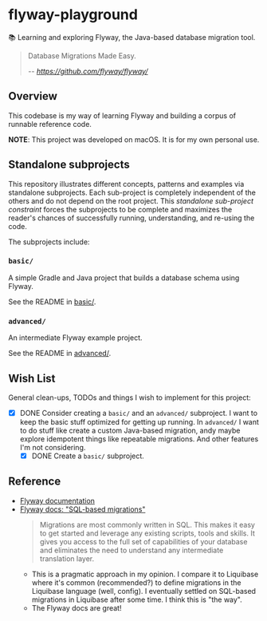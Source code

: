 # flyway-playground

📚 Learning and exploring Flyway, the Java-based database migration tool.

> Database Migrations Made Easy.
> 
> --<cite> https://github.com/flyway/flyway/ </cite>


## Overview

This codebase is my way of learning Flyway and building a corpus of runnable reference code.

**NOTE**: This project was developed on macOS. It is for my own personal use.


## Standalone subprojects

This repository illustrates different concepts, patterns and examples via standalone subprojects. Each sub-project is
completely independent of the others and do not depend on the root project. This _standalone sub-project constraint_
forces the subprojects to be complete and maximizes the reader's chances of successfully running, understanding, and
re-using the code.

The subprojects include:


### `basic/`

A simple Gradle and Java project that builds a database schema using Flyway.

See the README in [basic/](basic/).

### `advanced/`

An intermediate Flyway example project.

See the README in [advanced/](advanced/).


## Wish List

General clean-ups, TODOs and things I wish to implement for this project:

* [x] DONE Consider creating a `basic/` and an `advanced/` subproject. I want to keep the basic stuff optimized for getting
  up running. In `advanced/` I want to do stuff like create a custom Java-based migration, andy maybe explore idempotent
  things like repeatable migrations. And other features I'm not considering.
  * [x] DONE Create a `basic/` subproject.

## Reference

* [Flyway documentation](https://flywaydb.org/documentation/)
* [Flyway docs: "SQL-based migrations"](https://flywaydb.org/documentation/concepts/migrations#sql-based-migrations)
  > Migrations are most commonly written in SQL. This makes it easy to get started and leverage any existing scripts,
  > tools and skills. It gives you access to the full set of capabilities of your database and eliminates the need to
  > understand any intermediate translation layer.
  * This is a pragmatic approach in my opinion. I compare it to Liquibase where it's common (recommended?) to define
    migrations in the Liquibase language (well, config). I eventually settled on SQL-based migrations in Liquibase after
    some time. I think this is "the way".
  * The Flyway docs are great!

